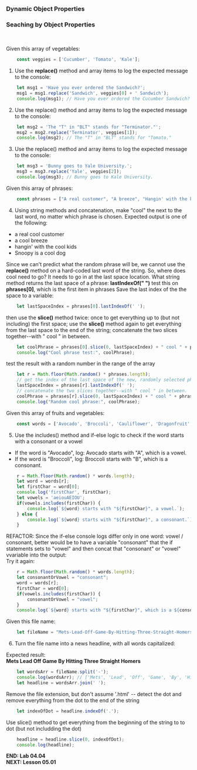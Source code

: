 <!-- ## Lesson 04.04 -->

### Dynamic Object Properties
### Seaching by Object Properties
<br>

Given this array of vegetables:

```js
    const veggies = ['Cucumber', 'Tomato', 'Kale'];
```

1. Use the **replace()** method and array items to log the expected message to the console:

```js
    let msg1 = 'Have you ever ordered the Sandwich?'; 
    msg1 = msg1.replace('Sandwich', veggies[0] + ' Sandwich');
    console.log(msg1); // Have you ever ordered the Cucumber Sandwich?
```

2. Use the replace() method and array items to log the expected message to the console:

```js
    let msg2 = 'The "T" in "BLT" stands for "Terminator."'; 
    msg2 = msg2.replace('Terminator', veggies[1]);
    console.log(msg2); // The "T" in "BLT" stands for "Tomato."
```

3. Use the replace() method and array items to log the expected message to the console:

```js
    let msg3 = 'Bunny goes to Yale University.'; 
    msg3 = msg3.replace('Yale', veggies[2]);
    console.log(msg3); // Bunny goes to Kale University.
```

Given this array of phrases:

```js
    const phrases = ["A real customer", "A breeze", "Hangin' with the kids", "Snoopy is a dog"];
```

4. Using string methods and concatenation, make "cool" the next to the last word, no matter which phrase is chosen. Expected output is one of the following:
- a real cool customer
- a cool breeze
- hangin' with the cool kids
- Snoopy is a cool dog

Since we can't predict what the random phrase will be, we cannot use the **replace()** 
method on a hard-coded last word of the string. 
So, where does cool need to go? It needs to go in at the last space location.
What string method returns the last space of a phrase: **lastIndexOf(" ")**
test this on **phrases[0]**, which is the first item in phrases
Save the last index of the the space to a variable:

```js
    let lastSpaceIndex = phrases[0].lastIndexOf(' ');
```

then use the **slice()** method twice: once to get everything up to (but not including) the first space; use the **slice()** method again to get everything from the last space to the end of the string; concatenate the two slices together--with " cool " in between.

```js
    let coolPhrase = phrases[0].slice(0, lastSpaceIndex) + " cool " + phrases[0].slice(lastSpaceIndex+1);
    console.log("Cool phrase test:", coolPhrase);
```

test the result with a random number in the range of the array

```js
    let r = Math.floor(Math.random() * phrases.length);
    // get the index of the last space of the new, randomly selected phrase
    lastSpaceIndex = phrases[r].lastIndexOf(' ');
    // concatenate the two slices together--with " cool " in between.
    coolPhrase = phrases[r].slice(0, lastSpaceIndex) + " cool " + phrases[r].slice(lastSpaceIndex+1);
    console.log("Random cool phrase:", coolPhrase);
```

Given this array of fruits and vegetables:

```js
    const words = ['Avocado', 'Broccoli', 'Cauliflower', 'Dragonfruit', 'Eggplant'];
```

5. Use the includes() method and if-else logic to check if the word starts with a consonant or a vowel
- If the word is "Avocado", log: Avocado starts with "A", which is a vowel.
- If the word is "Broccoli", log: Broccoli starts with "B", which is a consonant.

```js
    r = Math.floor(Math.random() * words.length);
    let word = words[r];
    let firstChar = word[0];
    console.log('firstChar', firstChar);
    let vowels = 'aeiouAEIOU';
    if(vowels.includes(firstChar)) {
        console.log(`${word} starts with "${firstChar}", a vowel.`);
    } else {
        console.log(`${word} starts with "${firstChar}", a consonant.`);
    }
```

REFACTOR: Since the if-else console logs differ only in one word: vowel / consonant,
better would be to have a variable "consonant" that the if statements sets to "vowel" and then concat that "consonant" or "vowel" vvariable into the output:  
Try it again:

```js
    r = Math.floor(Math.random() * words.length);
    let consonantOrVowel = "consonant";
    word = words[r];
    firstChar = word[0];
    if(vowels.includes(firstChar)) {
        consonantOrVowel = "vowel";
    }
    console.log(`${word} starts with "${firstChar}", which is a ${consonantOrVowel}`);
```

Given this file name:

```js
    let fileName = "Mets-Lead-Off-Game-By-Hitting-Three-Straight-Homers.html";
```

6. Turn the file name into a news headline, with all words capitalized:

Expected result:  
**Mets Lead Off Game By Hitting Three Straight Homers**  

```js
    let wordsArr = fileName.split('-');
    console.log(wordsArr); // ['Mets', 'Lead', 'Off', 'Game', 'By', 'Hitting' .. etc.]
    let headline = wordsArr.join(' ');
```

Remove the file extension, but don't assume '.html' -- detect the dot and remove everything from the dot to the end of the string

```js
    let indexOfDot = headline.indexOf('.');
```

Use slice() method to get everything from the beginning of the string to to dot (but not includding the dot)

```js
    headline = headline.slice(0, indexOfDot);
    console.log(headline);
```

**END: Lab 04.04**  
**NEXT: Lesson 05.01**   